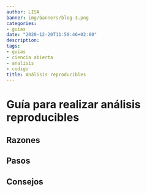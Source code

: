 ```yaml
---
author: LISA
banner: img/banners/blog-3.png
categories:
- guias
date: "2020-12-20T11:50:46+02:00"
description: 
tags:
- guias
- ciencia abierta
- analisis
- codigo
title: Análisis reproducibles 
---
```


# Guía para realizar análisis reproducibles 

## Razones

## Pasos

## Consejos